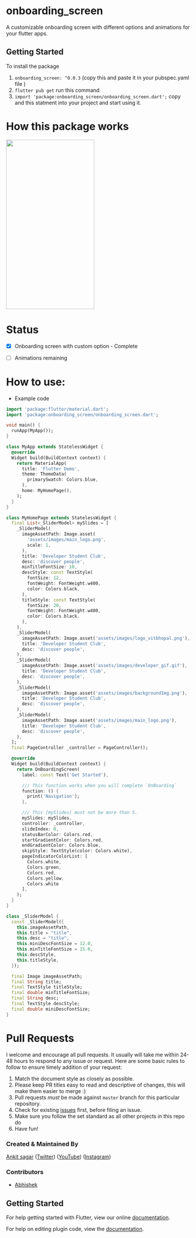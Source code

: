 # onboarding_screen
A customizable onboarding screen with different options and animations for your flutter apps.

## Getting Started

To install the package
1. `onboarding_screen: ^0.0.3` (copy this and paste it in your pubspec.yaml file )
2. `flutter pub get` run this command
3. `import 'package:onboarding_screen/onboarding_screen.dart';` copy and this statment into your project and start using it.

# How this package works
<img src="https://raw.githubusercontent.com/beximo/onboarding_screen/master/readme_files/demo.gif" height="460" width="240"/>

# Status
- [x] Onboarding screen with custom option - Complete
- [ ] Animations remaining


# How to use:
* Example code

```dart
import 'package:flutter/material.dart';
import 'package:onboarding_screen/onboarding_screen.dart';

void main() {
  runApp(MyApp());
}

class MyApp extends StatelessWidget {
  @override
  Widget build(BuildContext context) {
    return MaterialApp(
      title: 'Flutter Demo',
      theme: ThemeData(
        primarySwatch: Colors.blue,
      ),
      home: MyHomePage(),
    );
  }
}

class MyHomePage extends StatelessWidget {
  final List<_SliderModel> mySlides = [
    _SliderModel(
      imageAssetPath: Image.asset(
        'assets/images/main_logo.png',
        scale: 1,
      ),
      title: 'Developer Student Club',
      desc: 'discover people',
      minTitleFontSize: 10,
      descStyle: const TextStyle(
        fontSize: 12,
        fontWeight: FontWeight.w400,
        color: Colors.black,
      ),
      titleStyle: const TextStyle(
        fontSize: 20,
        fontWeight: FontWeight.w400,
        color: Colors.black,
      ),
    ),
    _SliderModel(
      imageAssetPath: Image.asset('assets/images/logo_vitbhopal.png'),
      title: 'Developer Student Club',
      desc: 'discover people',
    ),
    _SliderModel(
      imageAssetPath: Image.asset('assets/images/developer_gif.gif'),
      title: 'Developer Student Club',
      desc: 'discover people',
    ),
    _SliderModel(
      imageAssetPath: Image.asset('assets/images/backgroundImg.png'),
      title: 'Developer Student Club',
      desc: 'discover people',
    ),
    _SliderModel(
      imageAssetPath: Image.asset('assets/images/main_logo.png'),
      title: 'Developer Student Club',
      desc: 'discover people',
    ),
  ];
  final PageController _controller = PageController();

  @override
  Widget build(BuildContext context) {
    return OnBoardingScreen(
      label: const Text('Get Started'),

      /// This function works when you will complete `OnBoarding`
      function: () {
        print('Navigation');
      },

      /// This [mySlides] must not be more than 5.
      mySlides: mySlides,
      controller: _controller,
      slideIndex: 0,
      statusBarColor: Colors.red,
      startGradientColor: Colors.red,
      endGradientColor: Colors.blue,
      skipStyle: TextStyle(color: Colors.white),
      pageIndicatorColorList: [
        Colors.white,
        Colors.green,
        Colors.red,
        Colors.yellow,
        Colors.white
      ],
    );
  }
}

class _SliderModel {
  const _SliderModel({
    this.imageAssetPath,
    this.title = "title",
    this.desc = "title",
    this.miniDescFontSize = 12.0,
    this.minTitleFontSize = 15.0,
    this.descStyle,
    this.titleStyle,
  });

  final Image imageAssetPath;
  final String title;
  final TextStyle titleStyle;
  final double minTitleFontSize;
  final String desc;
  final TextStyle descStyle;
  final double miniDescFontSize;
}


```


# Pull Requests

I welcome and encourage all pull requests. It usually will take me within 24-48 hours to respond to any issue or request. Here are some basic rules to follow to ensure timely addition of your request:

1.  Match the document style as closely as possible.
2.  Please keep PR titles easy to read and descriptive of changes, this will make them easier to merge :)
3.  Pull requests _must_ be made against `master` branch for this particular repository.
4.  Check for existing [issues](https://github.com/woinbo/onboarding_screen/issues) first, before filing an issue.
5.  Make sure you follow the set standard as all other projects in this repo do
6.  Have fun!

### Created & Maintained By

[Ankit sagar](https://github.com/woinbo) ([Twitter](https://www.twitter.com/woinbo)) ([YouTube](https://www.youtube.com/c/beximo))
([Instagram](https://www.instagram.com/woinbo))

### Contributors
* [Abhishek](https://github.com/Abhishek01039)



## Getting Started

For help getting started with Flutter, view our online
[documentation](http://flutter.io/).

For help on editing plugin code, view the [documentation](https://pub.dev/documentation/onboarding_screen/latest/).
